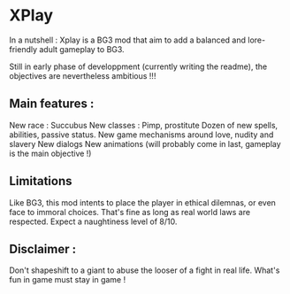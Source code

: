 # XPlay

In a nutshell : Xplay is a BG3 mod that aim to add a balanced and lore-friendly adult gameplay to BG3.

Still in early phase of developpment (currently writing the readme), the objectives are nevertheless ambitious !!!

## Main features :
New race : Succubus
New classes : Pimp, prostitute
Dozen of new spells, abilities, passive status.
New game mechanisms around love, nudity and slavery
New dialogs
New animations (will probably come in last, gameplay is the main objective !)

## Limitations 
Like BG3, this mod intents to place the player in ethical dilemnas, or even face to immoral choices. That's fine as long as real world laws are respected. Expect a naughtiness level of 8/10.

## Disclaimer : 
Don't shapeshift to a giant to abuse the looser of a fight in real life. What's fun in game must stay in game !
